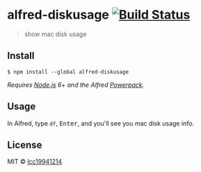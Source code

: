 # alfred-diskusage [![Build Status](https://travis-ci.org/lcc19941214/alfred-diskusage.svg?branch=master)](https://travis-ci.org/lcc19941214/alfred-diskusage)

> show mac disk usage


## Install

```
$ npm install --global alfred-diskusage
```

*Requires [Node.js](https://nodejs.org) 6+ and the Alfred [Powerpack](https://www.alfredapp.com/powerpack/).*


## Usage

In Alfred, type `df`, <kbd>Enter</kbd>, and you'll see you mac disk usage info.


## License

MIT © [lcc19941214](http://achuan.me)
